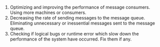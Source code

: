 1. Optimizing and improving the performance of message consumers. Using more machines or consumers.
2. Decreasing the rate of sending messages to the message queue. Eliminating unnecessary or inessential messages sent to
   the message queue.
3. Checking if logical bugs or runtime error which slow down the performance of the system have occurred. Fix them if
   any.